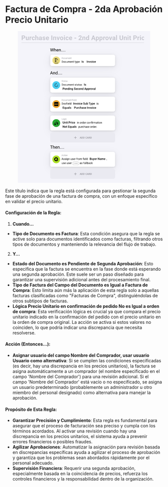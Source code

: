 # Factura de Compra - 2da Aprobación Precio Unitario

<figure><img src="../../../.gitbook/assets/Bildschirmfoto 2024-05-03 um 14.55.09.png" alt=""><figcaption></figcaption></figure>

Este título indica que la regla está configurada para gestionar la segunda fase de aprobación de una factura de compra, con un enfoque específico en validar el precio unitario.

#### Configuración de la Regla:

1. **Cuando…**
* **Tipo de Documento es Factura**: Esta condición asegura que la regla se active solo para documentos identificados como facturas, filtrando otros tipos de documentos y manteniendo la relevancia del flujo de trabajo.
2. **Y…**
* **Estado del Documento es Pendiente de Segunda Aprobación**: Esto especifica que la factura se encuentra en la fase donde está esperando una segunda aprobación. Este suele ser un paso diseñado para garantizar una supervisión adicional antes del procesamiento final.
* **Tipo de Factura del Campo del Documento es Igual a Factura de Compra**: Esto limita aún más la aplicación de esta regla solo a aquellas facturas clasificadas como "Facturas de Compra", distinguiéndolas de otros subtipos de facturas.
* **Lógica Precio Unitario en confirmación de pedido No es Igual a orden de compra**: Esta verificación lógica es crucial ya que compara el precio unitario indicado en la confirmación del pedido con el precio unitario en la orden de compra original. La acción se activa si estos valores no coinciden, lo que podría indicar una discrepancia que necesita resolverse.

#### Acción (Entonces…):

* **Asignar usuario del campo Nombre del Comprador, usar usuario Usuario como alternativa**: Si se cumplen las condiciones especificadas (es decir, hay una discrepancia en los precios unitarios), la factura se asigna automáticamente a un comprador (el nombre especificado en el campo 'Nombre del Comprador') para una revisión adicional. Si el campo 'Nombre del Comprador' está vacío o no especificado, se asigna un usuario predeterminado (probablemente un administrador u otro miembro del personal designado) como alternativa para manejar la aprobación.

#### Propósito de Esta Regla:

* **Garantizar Precisión y Cumplimiento**: Esta regla es fundamental para asegurar que el proceso de facturación sea preciso y cumpla con los términos acordados. Al activar una revisión cuando hay una discrepancia en los precios unitarios, el sistema ayuda a prevenir errores financieros o posibles fraudes.
* **Agilizar Aprobaciones**: Automatizar la asignación para revisión basada en discrepancias específicas ayuda a agilizar el proceso de aprobación y garantiza que los problemas sean abordados rápidamente por el personal adecuado.
* **Supervisión Financiera**: Requerir una segunda aprobación, especialmente basada en la coincidencia de precios, refuerza los controles financieros y la responsabilidad dentro de la organización.
